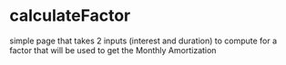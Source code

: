 # calculateFactor
simple page that takes 2 inputs (interest and duration) to compute for a factor that will be used to get the Monthly Amortization
